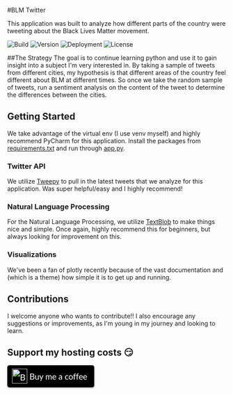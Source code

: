 #BLM Twitter

This application was built to analyze how different parts of the country were tweeting about the Black Lives Matter movement.

![Build](https://img.shields.io/github/workflow/status/jgarabedian/blm-twitter/Build?style=for-the-badge)
![Version](https://img.shields.io/github/v/release/jgarabedian/blm-twitter?style=for-the-badge)
![Deployment](https://img.shields.io/github/deployments/jgarabedian/blm-twitter/blm-twitter?label=Heroku&style=for-the-badge)
![License](https://img.shields.io/github/license/jgarabedian/blm-twitter?style=for-the-badge)

##The Strategy
The goal is to continue learning python and use it to gain 
insight into a subject I'm very interested in. By taking a sample of tweets from 
different cities, my hypothesis is that different areas of the country feel different 
about BLM at different times. So once we take the random sample of tweets, run a sentiment 
analysis on the content of the tweet to determine the differences between the cities.

## Getting Started
We take advantage of the virtual env (I use venv myself) and highly recommend PyCharm for this application. 
Install the packages from [requirements.txt](/requirements.txt) and run through [app,py](/app.py).

### Twitter API
We utilize [Tweepy](http://docs.tweepy.org/en/latest/api.html) to pull in the latest tweets that we analyze for this application. Was super helpful/easy and I highly recommend!

### Natural Language Processing
For the Natural Language Processing, we utilize [TextBlob](https://textblob.readthedocs.io/en/dev/) to make things nice and simple. 
Once again, highly recommend this for beginners, but always looking for improvement on this.

### Visualizations
We've been a fan of plotly recently because of the vast documentation and (which is a theme) 
how simple it is to get up and running. 

## Contributions
I welcome anyone who wants to contribute!! I also encourage any suggestions 
or improvements, as I'm young in my journey and looking to learn.

## Support my hosting costs :smirk:
<style>.bmc-button img{height: 34px !important;width: 35px !important;margin-bottom: 1px !important;box-shadow: none !important;border: none !important;vertical-align: middle !important;}.bmc-button{padding: 7px 15px 7px 10px !important;line-height: 35px !important;height:51px !important;text-decoration: none !important;display:inline-flex !important;color:#ffffff !important;background-color:#000000 !important;border-radius: 5px !important;border: 1px solid transparent !important;padding: 7px 15px 7px 10px !important;font-size: 20px !important;letter-spacing:-0.08px !important;box-shadow: 0px 1px 2px rgba(190, 190, 190, 0.5) !important;-webkit-box-shadow: 0px 1px 2px 2px rgba(190, 190, 190, 0.5) !important;margin: 0 auto !important;font-family:'Lato', sans-serif !important;-webkit-box-sizing: border-box !important;box-sizing: border-box !important;}.bmc-button:hover, .bmc-button:active, .bmc-button:focus {-webkit-box-shadow: 0px 1px 2px 2px rgba(190, 190, 190, 0.5) !important;text-decoration: none !important;box-shadow: 0px 1px 2px 2px rgba(190, 190, 190, 0.5) !important;opacity: 0.85 !important;color:#ffffff !important;}</style><link href="https://fonts.googleapis.com/css?family=Lato&subset=latin,latin-ext" rel="stylesheet"><a class="bmc-button" target="_blank" href="https://www.buymeacoffee.com/jgarabedian"><img src="https://cdn.buymeacoffee.com/buttons/bmc-new-btn-logo.svg" alt="Buy me a coffee"><span style="margin-left:5px;font-size:19px !important;">Buy me a coffee</span></a>